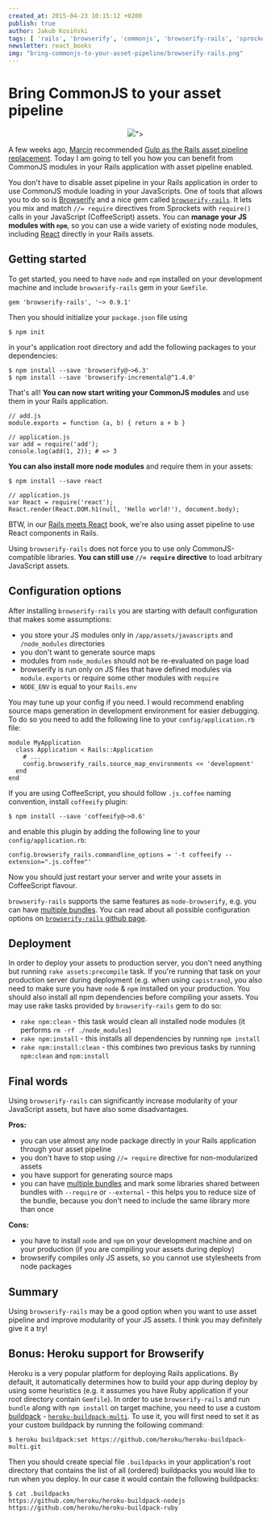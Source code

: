 ```yaml
---
created_at: 2015-04-23 10:15:12 +0200
publish: true
author: Jakub Kosiński
tags: [ 'rails', 'browserify', 'commonjs', 'browserify-rails', 'sprockets', 'assets', 'javascript' ]
newsletter: react_books
img: "bring-commonjs-to-your-asset-pipeline/browserify-rails.png"
---
```


# Bring CommonJS to your asset pipeline

<p>
  <figure align="center">
    <img src="<%= src_fit("bring-commonjs-to-your-asset-pipeline/browserify-rails.png") %>">
  </figure>
</p>

A few weeks ago, [Marcin](https://twitter.com/killavus) recommended [Gulp as the Rails asset pipeline replacement](/2015/03/gulp-modern-approach-to-asset-pipeline-for-rails-developers/). Today I am going to tell you how you can benefit from CommonJS modules in your Rails application with asset pipeline enabled.

<!-- more -->

You don't have to disable asset pipeline in your Rails application in order to use CommonJS module loading in your JavaScripts. One of tools that allows you to do so is [Browserify](http://browserify.org/) and a nice gem called [`browserify-rails`](https://github.com/browserify-rails/browserify-rails). It lets you mix and match `//= require` directives from Sprockets with `require()` calls in your JavaScript (CoffeeScript) assets. You can **manage your JS modules with `npm`**, so you can use a wide variety of existing node modules, including [React](https://facebook.github.io/react/) directly in your Rails assets.

## Getting started

To get started, you need to have `node` and `npm` installed on your development machine and include `browserify-rails` gem in your `Gemfile`.

    gem 'browserify-rails', '~> 0.9.1'

Then you should initialize your `package.json` file using

    $ npm init

in your's application root directory and add the following packages to your dependencies:

    $ npm install --save 'browserify@~>6.3'
    $ npm install --save 'browserify-incremental@^1.4.0'

That's all! **You can now start writing your CommonJS modules** and use them in your Rails application.

    // add.js
    module.exports = function (a, b) { return a + b }

    // application.js
    var add = require('add');
    console.log(add(1, 2)); # => 3

**You can also install more node modules** and require them in your assets:

    $ npm install --save react

    // application.js
    var React = require('react');
    React.render(React.DOM.h1(null, 'Hello world!'), document.body);

BTW, in our [Rails meets React](http://blog.arkency.com/rails-react/) book, we're also using asset pipeline to use React components in Rails.

Using `browserify-rails` does not force you to use only CommonJS-compatible libraries. **You can still use `//= require` directive** to load arbitrary JavaScript assets.

## Configuration options

After installing `browserify-rails` you are starting with default configuration that makes some assumptions:

* you store your JS modules only in `/app/assets/javascripts` and `/node_modules` directories
* you don't want to generate source maps
* modules from `node_modules` should not be re-evaluated on page load
* browserify is run only on JS files that have defined modules via `module.exports` or require some other modules with `require`
* `NODE_ENV` is equal to your `Rails.env`

You may tune up your config if you need. I would recommend enabling source maps generation in development environment for easier debugging. To do so you need to add the following line to your `config/application.rb` file:

    module MyApplication
      class Application < Rails::Application
        # ...
        config.browserify_rails.source_map_environments << 'development'
      end
    end

If you are using CoffeeScript, you should follow `.js.coffee` naming convention, install `coffeeify` plugin:

    $ npm install --save 'coffeeify@~>0.6'

and enable this plugin by adding the following line to your `config/application.rb`:

    config.browserify_rails.commandline_options = '-t coffeeify --extension=".js.coffee"'

Now you should just restart your server and write your assets in CoffeeScript flavour.

`browserify-rails` supports the same features as `node-browserify`, e.g. you can have [multiple bundles](https://github.com/substack/node-browserify#multiple-bundles). You can read about all possible configuration options on [`browserify-rails` github page](https://github.com/browserify-rails/browserify-rails#configuration).

## Deployment

In order to deploy your assets to production server, you don't need anything but running `rake assets:precompile` task. If you're running that task on your production server during deployment (e.g. when using `capistrano`), you also need to make sure you have `node` & `npm` installed on your production. You should also install all npm dependencies before compiling your assets. You may use rake tasks provided by `browserify-rails` gem to do so:

* `rake npm:clean` - this task would clean all installed node modules (it performs `rm -rf ./node_modules`)
* `rake npm:install` - this installs all dependencies by running `npm install`
* `rake npm:install:clean` - this combines two previous tasks by running `npm:clean` and `npm:install`

## Final words

Using `browserify-rails` can significantly increase modularity of your JavaScript assets, but have also some disadvantages.

**Pros:**

* you can use almost any node package directly in your Rails application through your asset pipeline
* you don't have to stop using `//= require` directive for non-modularized assets
* you have support for generating source maps
* you can have [multiple bundles](https://github.com/browserify-rails/browserify-rails#multiple-bundles) and mark some libraries shared between bundles with `--require` or `--external` - this helps you to reduce size of the bundle, because you don't need to include the same library more than once

**Cons:**

* you have to install `node` and `npm` on your development machine and on your production (if you are compiling your assets during deploy)
* browserify compiles only JS assets, so you cannot use stylesheets from node packages

## Summary

Using `browserify-rails` may be a good option when you want to use asset pipeline and improve modularity of your JS assets. I think you may definitely give it a try!

## Bonus: Heroku support for Browserify

Heroku is a very popular platform for deploying Rails applications. By default, it automatically determines how to build your app during deploy by using some heuristics (e.g. it assumes you have Ruby application if your root directory contain `Gemfile`). In order to use `browserify-rails` and run `bundle` along with `npm install` on target machine, you need to use a custom [buildpack](http://devcenter.heroku.com/articles/buildpacks) - [`heroku-buildpack-multi`](https://github.com/heroku/heroku-buildpack-multi). To use it, you will first need to set it as your custom buildpack by running the following command:

    $ heroku buildpack:set https://github.com/heroku/heroku-buildpack-multi.git

Then you should create special file `.buildpacks` in your application's root directory that contains the list of all (ordered) buildpacks you would like to run when you deploy. In our case it would contain the following buildpacks:

    $ cat .buildpacks
    https://github.com/heroku/heroku-buildpack-nodejs
    https://github.com/heroku/heroku-buildpack-ruby
